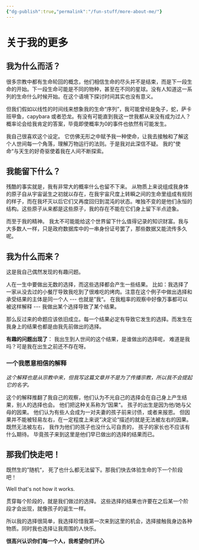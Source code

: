 ```yaml
---
{"dg-publish":true,"permalink":"/fun-stuff/more-about-me/"}
---
```








# 关于我的更多

## 我为什么而活？
很多宗教中都有生命轮回的概念，他们相信生命的尽头并不是结束，而是下一段生命的开始。下一段生命可能是不同的物种，甚至在不同的星球。没有人知道这一系列的生命什么时候开始。在这个语境下探讨时间其实也没有意义。

但我们假如以线性的时间线来想象我的生命“序列”，我可能曾经是兔子，蛇，萨卡班甲鱼，capybara 或者恐龙。有没有可能直到我这一世我都从来没有成为过人？概率论会给我肯定的答案，毕竟即使概率为0的事件也依然有可能发生。 

我自己很喜欢这个设定。 它仿佛无形之中赋予我一种使命，让我去接触和了解这个人世间每一个角落，理解万物运行的法则。于是我对此深信不疑。 我的"使命“与天生的好奇驱使着我在人间不断探索。 

## 我能留下什么？
残酷的事实就是，我有非常大的概率什么也留不下来。 从物质上来说组成我身体的原子自从宇宙诞生之初就以存在，在我宇宙尺度上转瞬之间的生命里组成有规则的样子，而在我坏灭以后它们又再度回归到混沌的状态。唯独不变的是他们永恒的结构。这些原子从来都是这些原子，我的存在不能在它们身上留下半点迹象。

而至于我的精神。 我太不可能能给这个世界留下什么值得记录的知识财富。我与大多数人一样，只是政府数据库中的一串身份证号罢了，那些数据又能流传多久呢。

## 我为什么而来？
这是我自己偶然发现的有趣问题。

人在一生中要做出无数的选择，而这些选择都会产生一些结果。 比如：我选择了一家从没去过的小餐厅导致我吃到了很难吃的烤肉。注意在这个例子中做出选择和承受结果的主体是同一个人 --- 也就是”我“。 在我粗率的观察中好像万事都可以被这样解释 --- 我做出某个选择导致了某个结果。

那么反过来的命题应该依旧成立。每一个结果必定有导致它发生的选择。而发生在我身上的结果也都是由我先前做出的选择。

**有趣的问题出现了**： 我出生到人世间的这个结果，是谁做出的选择呢， 难道是我吗？可是我在出生之前还不存在呀。

### 一个我愿意相信的解释
*这个解释也是从宗教中来，但我写这篇文章并不是为了传播宗教，所以我不会提起它的名字。*


这个的解释推翻了我自己的观察，他们认为不光自己的选择会在自己身上产生结果，别人的选择也会。 他们把这种关系称为”因果“。 孩子的出生是因为他/她与父母的因果。 他们认为有些人会成为一对夫妻的孩子前来讨债，或者来报恩。 但因果并不能被轻易左右，在一定程度上来说”决定论“描述的就是无法被左右的因果。 既然无法被左右， 我作为他们的孩子也没什么可自责的， 孩子的家长也不应该有什么期待。 毕竟孩子来到这里是他们早已做出的选择的结果而已。

## 那我们快走吧！
既然生的”随机“， 死了也什么都无法留下。那我们快去体验生命的下一个阶段吧！

Well that's not how it works. 

贯穿每个阶段的，就是我们做过的选择。 这些选择的结果也许要在之后某一个阶段才会出现，就像孩子的诞生一样。 

所以我的选择很简单，我选择珍惜我第一次来到这里的机会，选择接触我身边各种物质。同时我也选择让我周围的人快乐。

**很高兴认识你们每一个人，我希望你们开心**

